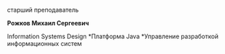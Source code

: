 старший преподаватель



**Рожков Михаил Сергеевич**

Information Systems Design
	*Платформа Java
	*Управление разработкой информационных систем